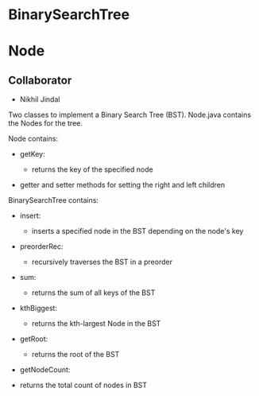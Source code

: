 # BinarySearchTree
# Node

## Collaborator 
- Nikhil Jindal

Two classes to implement a Binary Search Tree (BST). Node.java contains the Nodes for the tree.

Node contains:
- getKey:
  - returns the key of the specified node

- getter and setter methods for setting the right and left children

BinarySearchTree contains:
- insert:
  - inserts a specified node in the BST depending on the node's key

- preorderRec:
  - recursively traverses the BST in a preorder

- sum:
  - returns the sum of all keys of the BST

- kthBiggest:
  - returns the kth-largest Node in the BST

- getRoot:
  - returns the root of the BST

- getNodeCount:
 - returns the total count of nodes in BST
